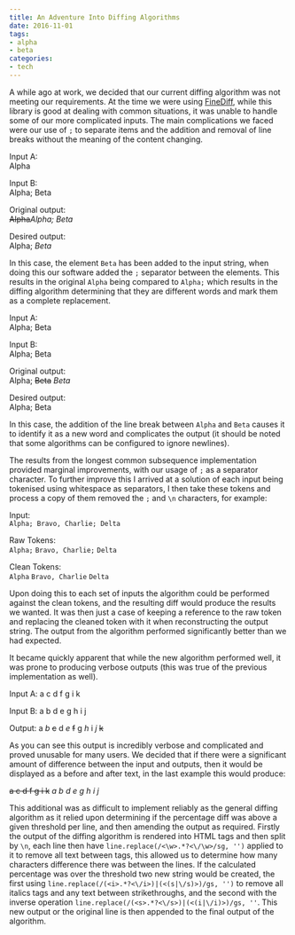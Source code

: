 ```yaml
---
title: An Adventure Into Diffing Algorithms
date: 2016-11-01
tags:
- alpha
- beta
categories:
- tech
---
```

A while ago at work, we decided that our current diffing algorithm was not
meeting our requirements. At the time we were using<!--- more --->
[FineDiff](http://www.raymondhill.net/finediff/viewdiff-ex.php), while this
library is good at dealing with common situations, it was unable to handle some
of our more complicated inputs. The main complications we faced were our use of
`;` to separate items and the addition and removal of line breaks without the
meaning of the content changing.

Input A:  
Alpha

Input B:  
Alpha; Beta

Original output:  
~~Alpha~~*Alpha; Beta*

Desired output:  
Alpha; *Beta*

In this case, the element `Beta` has been added to the input string, when doing
this our software added the `;` separator between the elements. This results in
the original `Alpha` being compared to `Alpha;` which results in the diffing
algorithm determining that they are different words and mark them as a complete
replacement.

Input A:  
Alpha; Beta

Input B:  
Alpha;
Beta

Original output:  
Alpha; ~~Beta~~
*Beta*

Desired output:  
Alpha;
Beta

In this case, the addition of the line break between `Alpha` and `Beta` causes
it to identify it as a new word and complicates the output (it should be noted
that some algorithms can be configured to ignore newlines).

The results from the longest common subsequence implementation provided marginal
improvements, with our usage of `;` as a separator character. To further improve
this I arrived at a solution of each input being tokenised using whitespace as
separators, I then take these tokens and process a copy of them removed the `;`
and `\n` characters, for example:

Input:  
`Alpha; Bravo, Charlie; Delta`

Raw Tokens:   
`Alpha;` `Bravo, Charlie;` `Delta`

Clean Tokens:  
`Alpha` `Bravo, Charlie` `Delta`

Upon doing this to each set of inputs the algorithm could be performed against
the clean tokens, and the resulting diff would produce the results we wanted. It
was then just a case of keeping a reference to the raw token and replacing the
cleaned token with it when reconstructing the output string. The output from the
algorithm performed significantly better than we had expected.

It became quickly apparent that while the new algorithm performed well, it was
prone to producing verbose outputs (this was true of the previous implementation
as well).

Input A: a c d f g i k

Input B: a b d e g h i j

Output: a *b* ~~c~~ d *e* ~~f~~ g *h* i *j* ~~k~~

As you can see this output is incredibly verbose and complicated and proved
unusable for many users. We decided that if there were a significant amount of
difference between the input and outputs, then it would be displayed as a before
and after text, in the last example this would produce:

~~a c d f g i k~~
*a b d e g h i j*

This additional was as difficult to implement reliably as the general diffing
algorithm as it relied upon determining if the percentage diff was above a given
threshold per line, and then amending the output as required. Firstly the output
of the diffing algorithm is rendered into HTML tags and then split by `\n`, each
line then have `line.replace(/<\w>.*?<\/\w>/sg, '')` applied to it to remove all
text between tags, this allowed us to determine how many characters difference
there was between the lines. If the calculated percentage was over the threshold
two new string would be created, the first using
`line.replace(/(<i>.*?<\/i>)|(<(s|\/s)>)/gs, '')` to remove all italics tags and
any text between strikethroughs, and the second with the inverse operation
`line.replace(/(<s>.*?<\/s>)|(<(i|\/i)>)/gs, ''`. This new output or the
original line is then appended to the final output of the algorithm.

